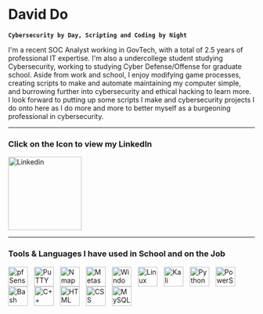 # David Do

**`Cybersecurity by Day, Scripting and Coding by Night`**

I'm a recent SOC Analyst working in GovTech, with a total of 2.5 years of professional IT expertise. I'm also a undercollege student studying Cybersecurity, working to studying Cyber Defense/Offense for graduate school. Aside from work and school, I enjoy modifying game processes, creating scripts to make and automate maintaining my computer simple, and burrowing further into cybersecurity and ethical hacking to learn more. I look forward to putting up some scripts I make and cybersecurity projects I do onto here as I do more and more to better myself as a burgeoning professional in cybersecurity.

---

### Click on the Icon to view my LinkedIn
 <p align="left">
      <a href="https://www.linkedin.com/in/daviddo279/">
         <img alt="Linkedin" width="150px" style="padding-right:10px;" title="LinkedIn Profile" src="https://cdn.jsdelivr.net/gh/devicons/devicon@latest/icons/linkedin/linkedin-original-wordmark.svg"/></a>

---

### Tools & Languages I have used in School and on the Job

<img align="left" alt="pfSense" width="40px" style="padding-right:10px;" src="https://cdn.jsdelivr.net/gh/devicons/devicon@latest/icons/pfsense/pfsense-original.svg" />
<img align="left" alt="PuTTY" width="40px" style="padding-right:10px;" src="https://cdn.jsdelivr.net/gh/devicons/devicon@latest/icons/putty/putty-original.svg" />
<img align="left" alt="Nmap" width="40px" style="padding-right:10px;" src="https://cdn.brandfetch.io/idKPgS4O0g/w/400/h/400/theme/dark/icon.png?k=id64Mup7ac&t=1721192413438?t=1721192413438" />
<img align="left" alt="Metasploit" width="40px" style="padding-right:10px;" src="https://cdn.brandfetch.io/idFlREP4Jj/w/400/h/400/theme/dark/icon.png?k=id64Mup7ac&t=1721176576288?t=1721176576288" />
<img align="left" alt="Windows" width="40px" style="padding-right:10px;" src="https://cdn.jsdelivr.net/gh/devicons/devicon@latest/icons/windows8/windows8-original.svg" />
<img align="left" alt="Linux" width="40px" style="padding-right:10px;" src="https://cdn.jsdelivr.net/gh/devicons/devicon@latest/icons/linux/linux-original.svg" />
<img align="left" alt="Kali" width="40px" style="padding-right:10px;" src="https://upload.wikimedia.org/wikipedia/commons/thumb/2/2b/Kali-dragon-icon.svg/512px-Kali-dragon-icon.svg.png?20211125065834" />
<img align="left" alt="Python" width="40px" style="padding-right:10px;" src="https://cdn.jsdelivr.net/gh/devicons/devicon/icons/python/python-original.svg" />
<img align="left" alt="PowerShell" width="40px" style="padding-right:10px;" src="https://cdn.jsdelivr.net/gh/devicons/devicon@latest/icons/powershell/powershell-original.svg" />
<img align="left" alt="Bash" width="40px" style="padding-right:10px;" src="https://cdn.jsdelivr.net/gh/devicons/devicon@latest/icons/bash/bash-original.svg" />
<img align="left" alt="C++" width="40px" style="padding-right:10px;" src="https://cdn.jsdelivr.net/gh/devicons/devicon/icons/cplusplus/cplusplus-original.svg" />
<img align="left" alt="HTML" width="40px" style="padding-right:10px;" src="https://cdn.jsdelivr.net/gh/devicons/devicon/icons/html5/html5-original.svg" />
<img align="left" alt="CSS" width="40px" style="padding-right:10px;" src="https://cdn.jsdelivr.net/gh/devicons/devicon/icons/css3/css3-original.svg" />
<img align="left" alt="MySQL" width="40px" style="padding-right:10px;" src="https://cdn.jsdelivr.net/gh/devicons/devicon@latest/icons/mysql/mysql-original-wordmark.svg" />
